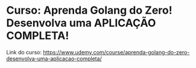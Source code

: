 # Curso: Aprenda Golang do Zero! Desenvolva uma APLICAÇÃO COMPLETA!

Link do curso: https://www.udemy.com/course/aprenda-golang-do-zero-desenvolva-uma-aplicacao-completa/

